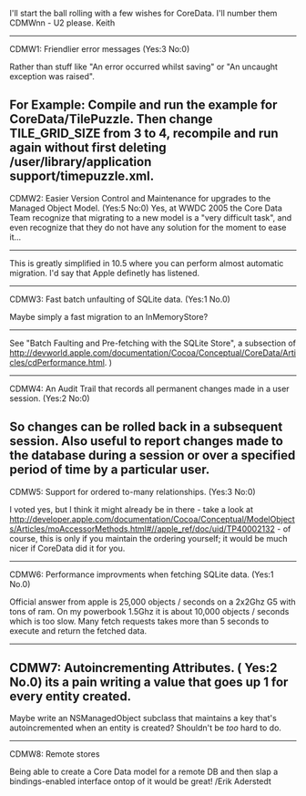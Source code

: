 I'll start the ball rolling with a few wishes for CoreData. I'll number them CDMWnn -  U2 please. 
Keith

----
CDMW1: Friendlier error messages (Yes:3 No:0)

Rather than stuff like "An error occurred whilst saving" or "An uncaught exception was raised".

For Example: Compile and run the example for CoreData/TilePuzzle. Then change TILE_GRID_SIZE from 3 to 4, recompile and run again without first deleting /user/library/application support/timepuzzle.xml.
----
CDMW2: Easier Version Control and Maintenance for upgrades to the Managed Object Model. (Yes:5 No:0)
Yes, at WWDC 2005 the Core Data Team recognize that migrating to a new model is a "very difficult task", and even recognize that they do not have any solution for the moment to ease it...

----
This is greatly simplified in 10.5 where you can perform almost automatic migration. I'd say that Apple definetly has listened.

----
CDMW3: Fast batch unfaulting of SQLite data. (Yes:1 No.0)

Maybe simply a fast migration to an InMemoryStore?


----
See "Batch Faulting and Pre-fetching with the SQLite Store", a subsection of http://devworld.apple.com/documentation/Cocoa/Conceptual/CoreData/Articles/cdPerformance.html.
)

----
CDMW4: An Audit Trail that records all permanent changes made in a user session.  (Yes:2 No:0)

So changes can be rolled back in a subsequent session. Also useful to report changes made to the database during a session or over a specified period of time by a particular user.
----
CDMW5: Support for ordered to-many relationships. (Yes:3 No:0)

I voted yes, but I think it might already be in there - take a look at http://developer.apple.com/documentation/Cocoa/Conceptual/ModelObjects/Articles/moAccessorMethods.html#//apple_ref/doc/uid/TP40002132 - of course, this is only if you maintain the ordering yourself; it would be much nicer if CoreData did it for you.

----
CDMW6: Performance improvments when fetching SQLite data. (Yes:1 No.0)

Official answer from apple is 25,000 objects / seconds on a 2x2Ghz G5 with tons of ram. On my powerbook 1.5Ghz it is about 10,000 objects / seconds which is too slow. Many fetch requests takes more than 5 seconds to execute and return the fetched data.

----
CDMW7: Autoincrementing Attributes. ( Yes:2 No.0)
its a pain writing a value that goes up 1 for every entity created.
----
Maybe write an NSManagedObject subclass that maintains a key that's autoincremented when an entity is created?  Shouldn't be *too* hard to do.

----
CDMW8: Remote stores

Being able to create a Core Data model for a remote DB and then slap a bindings-enabled interface ontop of it would be great! /Erik Aderstedt
